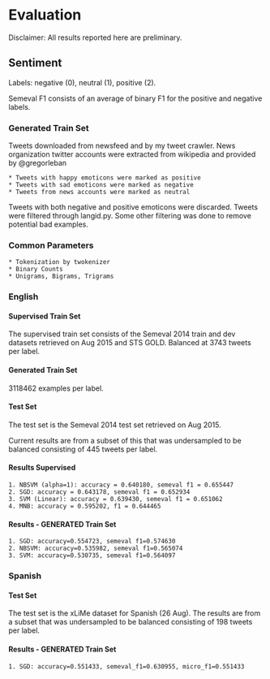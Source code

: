 # Evaluation

Disclaimer: All results reported here are preliminary.


## Sentiment
Labels: negative (0), neutral (1), positive (2).

Semeval F1 consists of an average of binary F1 for the positive and negative
labels.

### Generated Train Set
Tweets downloaded from newsfeed and by my tweet crawler. News organization 
twitter accounts were extracted from wikipedia and provided by @gregorleban

    * Tweets with happy emoticons were marked as positive
    * Tweets with sad emoticons were marked as negative
    * Tweets from news accounts were marked as neutral

Tweets with both negative and positive emoticons were discarded.
Tweets were filtered through langid.py.
Some other filtering was done to remove potential bad examples.

### Common Parameters
    
    * Tokenization by twokenizer
    * Binary Counts
    * Unigrams, Bigrams, Trigrams


### English
#### Supervised Train Set
The supervised train set consists of the Semeval 2014 train and dev datasets 
retrieved on Aug 2015 and  STS GOLD. Balanced at 3743 tweets per label.

#### Generated Train Set
3118462 examples per label.

#### Test Set
The test set is the Semeval 2014 test set retrieved on Aug 2015.

Current results are from a subset of this that was undersampled to be balanced 
consisting of 445 tweets per label.

#### Results Supervised

    1. NBSVM (alpha=1): accuracy = 0.640180, semeval f1 = 0.655447
    2. SGD: accuracy = 0.643178, semeval f1 = 0.652934    
    3. SVM (Linear): accuracy = 0.639430, semeval f1 = 0.651062
    4. MNB: accuracy = 0.595202, f1 = 0.644465


#### Results - GENERATED Train Set

    1. SGD: accuracy=0.554723, semeval f1=0.574630
    2. NBSVM: accuracy=0.535982, semeval f1=0.565074
    3. SVM: accuracy=0.530735, semeval f1=0.564097


### Spanish

#### Test  Set
The test set is the xLiMe dataset for Spanish (26 Aug).
The results are from a subset that was undersampled to be balanced consisting 
of 198 tweets per label.

#### Results - GENERATED Train Set

    1. SGD: accuracy=0.551433, semeval_f1=0.630955, micro_f1=0.551433

